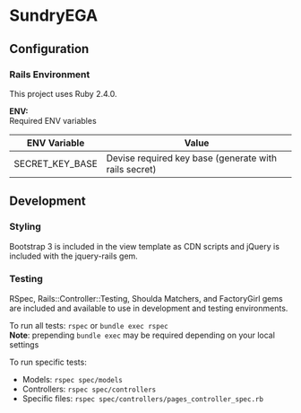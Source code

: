 # SundryEGA

## Configuration

### Rails Environment

This project uses Ruby 2.4.0.

**ENV:**  
Required ENV variables  

| ENV Variable | Value |
|----|----|
|SECRET_KEY_BASE| Devise required key base (generate with rails secret) |

## Development

### Styling
Bootstrap 3 is included in the view template as CDN scripts and jQuery is included with the jquery-rails gem.

### Testing
RSpec, Rails::Controller::Testing, Shoulda Matchers, and FactoryGirl gems are included and available to use in development and testing environments.

To run all tests: `rspec` or `bundle exec rspec`  
**Note**: prepending `bundle exec` may be required depending on your local settings

To run specific tests:
* Models: `rspec spec/models`
* Controllers: `rspec spec/controllers`
* Specific files: `rspec spec/controllers/pages_controller_spec.rb`
